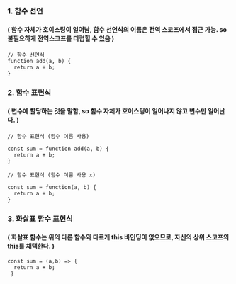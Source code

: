 ### 1. 함수 선언
#### ( 함수 자체가 호이스팅이 일어남, 함수 선언식의 이름은 전역 스코프에서 접근 가능. so 불필요하게 전역스코프를 더럽힐 수 있음 )

```
// 함수 선언식 
function add(a, b) {
  return a + b;
}
```

### 2. 함수 표현식 
#### ( 변수에 할당하는 것을 말함, so 함수 자체가 호이스팅이 일어나지 않고 변수만 일어난다. )

```
// 함수 표현식 (함수 이름 사용)

const sum = function add(a, b) {
  return a + b;
}

// 함수 표현식 (함수 이름 사용 x)

const sum = function(a, b) {
  return a + b;
}

```

### 3. 화살표 함수 표현식
#### ( 화살표 함수는 위의 다른 함수와 다르게 this 바인딩이 없으므로, 자신의 상위 스코프의 this를 채택한다. )

```
const sum = (a,b) => {
  return a + b;
 }
```
